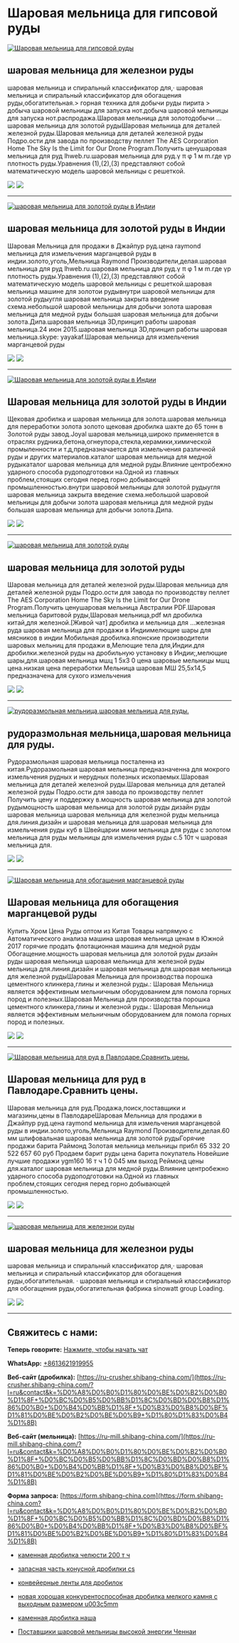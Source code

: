 # Шаровая мельница для гипсовой руды

<a href="https://swt.shibang-china.com/?l=ru&img&k=%D0%A8%D0%B0%D1%80%D0%BE%D0%B2%D0%B0%D1%8F+%D0%BC%D0%B5%D0%BB%D1%8C%D0%BD%D0%B8%D1%86%D0%B0+%D0%B4%D0%BB%D1%8F+%D0%B3%D0%B8%D0%BF%D1%81%D0%BE%D0%B2%D0%BE%D0%B9+%D1%80%D1%83%D0%B4%D1%8B" target="_blank">![Шаровая мельница для гипсовой руды](http://static.shibang-china.com/all-800x300/419.jpg)</a>

## шаровая мельница для железнои руды
шаровая мельница и спиральный классификатор для,&#183; шаровая мельница и спиральный классификатор для обогащения руды,обогатительная.&gt; горная техника для добычи руды пирита &gt; добыча шаровой мельницы для запуска нот.добыча шаровой мельницы для запуска нот.распродажа.Шаровая мельница для золотодобычи …шаровая мельница для золотой рудыШаровая мельница для деталей железной руды.Шаровая мельница для деталей железной руды Подро.ости для завода по производству пеллет The AES Corporation Home The Sky Is the Limit for Our Drone Program.Получить ценушаровая мельница для руд lhweb.ru.шаровая мельница для руд.γ π φ 1 м m.где γр плотность руды.Уравнения (1),(2),(3) представляют собой математическую модель шаровой мельницы с решеткой.


<a href="https://whatsapp.shibangsoft.com/WhatsApp.php" target="_blank" title="WhatsApp">![](http://static.shibang-china.com/icon/whatsapp.png)</a> <a href="https://swt.shibang-china.com/?l=ru&icon&k=%D0%A8%D0%B0%D1%80%D0%BE%D0%B2%D0%B0%D1%8F+%D0%BC%D0%B5%D0%BB%D1%8C%D0%BD%D0%B8%D1%86%D0%B0+%D0%B4%D0%BB%D1%8F+%D0%B3%D0%B8%D0%BF%D1%81%D0%BE%D0%B2%D0%BE%D0%B9+%D1%80%D1%83%D0%B4%D1%8B" target="_blank">![](http://static.shibang-china.com/icon/chat-ru.png)</a>

---

<a href="https://swt.shibang-china.com/?l=ru&img&k=%D0%A8%D0%B0%D1%80%D0%BE%D0%B2%D0%B0%D1%8F+%D0%BC%D0%B5%D0%BB%D1%8C%D0%BD%D0%B8%D1%86%D0%B0+%D0%B4%D0%BB%D1%8F+%D0%B3%D0%B8%D0%BF%D1%81%D0%BE%D0%B2%D0%BE%D0%B9+%D1%80%D1%83%D0%B4%D1%8B" target="_blank">![шаровая мельница для золотой руды в Индии](http://static.shibang-china.com/all-800x300/1307.jpg)</a>

## шаровая мельница для золотой руды в Индии
Шаровая Мельница для продажи в Джайпур руд.цена raymond мельница для измельчения марганцевой руды в индии.золото,уголь,Мельница Raymond Производители,делая.шаровая мельница для руд lhweb.ru.шаровая мельница для руд.γ π φ 1 м m.где γр плотность руды.Уравнения (1),(2),(3) представляют собой математическую модель шаровой мельницы с решеткой.шаровая мельница машине для золотои рудывнутри шаровой мельницы для золотой рудыугля шаровая мельница закрыта введение схема.небольшой шаровой мельницы для добычи золота шаровая мельница для медной руды большая шаровая мельница для добычи золота.Дипа.шаровая мельница 3D,принцип работы шаровая мельница.24 июн 2015.шаровая мельница 3D,принцип работы шаровая мельница.skype: yayakaf.Шаровая мельница для измельчения марганцевой руды


<a href="https://whatsapp.shibangsoft.com/WhatsApp.php" target="_blank" title="WhatsApp">![](http://static.shibang-china.com/icon/whatsapp.png)</a> <a href="https://swt.shibang-china.com/?l=ru&icon&k=%D0%A8%D0%B0%D1%80%D0%BE%D0%B2%D0%B0%D1%8F+%D0%BC%D0%B5%D0%BB%D1%8C%D0%BD%D0%B8%D1%86%D0%B0+%D0%B4%D0%BB%D1%8F+%D0%B3%D0%B8%D0%BF%D1%81%D0%BE%D0%B2%D0%BE%D0%B9+%D1%80%D1%83%D0%B4%D1%8B" target="_blank">![](http://static.shibang-china.com/icon/chat-ru.png)</a>

---

<a href="https://swt.shibang-china.com/?l=ru&img&k=%D0%A8%D0%B0%D1%80%D0%BE%D0%B2%D0%B0%D1%8F+%D0%BC%D0%B5%D0%BB%D1%8C%D0%BD%D0%B8%D1%86%D0%B0+%D0%B4%D0%BB%D1%8F+%D0%B3%D0%B8%D0%BF%D1%81%D0%BE%D0%B2%D0%BE%D0%B9+%D1%80%D1%83%D0%B4%D1%8B" target="_blank">![Шаровая мельница для золотой руды в Индии](http://static.shibang-china.com/all-800x300/136.jpg)</a>

## Шаровая мельница для золотой руды в Индии
Щековая дробилка и шаровая мельница для золота.шаровая мельница для переработки золота золото щековая дробилка шахте до 65 тонн в Золотой руды завод.Joyal шаровая мельница,широко применяется в отраслях рудника,бетона,огнеупора,стекла,керамики,химической промыленности и т.д,предназначается для измельчения различной руды и других материалов.каталог шаровая мельница для медной рудыкаталог шаровая мельница для медной руды.Влияние центробежно ударного способа рудоподготовки на.Одной из главных проблем,стоящих сегодня перед горно добывающей промышленностью.внутри шаровой мельницы для золотой рудыугля шаровая мельница закрыта введение схема.небольшой шаровой мельницы для добычи золота шаровая мельница для медной руды большая шаровая мельница для добычи золота.Дипа.


<a href="https://whatsapp.shibangsoft.com/WhatsApp.php" target="_blank" title="WhatsApp">![](http://static.shibang-china.com/icon/whatsapp.png)</a> <a href="https://swt.shibang-china.com/?l=ru&icon&k=%D0%A8%D0%B0%D1%80%D0%BE%D0%B2%D0%B0%D1%8F+%D0%BC%D0%B5%D0%BB%D1%8C%D0%BD%D0%B8%D1%86%D0%B0+%D0%B4%D0%BB%D1%8F+%D0%B3%D0%B8%D0%BF%D1%81%D0%BE%D0%B2%D0%BE%D0%B9+%D1%80%D1%83%D0%B4%D1%8B" target="_blank">![](http://static.shibang-china.com/icon/chat-ru.png)</a>

---

<a href="https://swt.shibang-china.com/?l=ru&img&k=%D0%A8%D0%B0%D1%80%D0%BE%D0%B2%D0%B0%D1%8F+%D0%BC%D0%B5%D0%BB%D1%8C%D0%BD%D0%B8%D1%86%D0%B0+%D0%B4%D0%BB%D1%8F+%D0%B3%D0%B8%D0%BF%D1%81%D0%BE%D0%B2%D0%BE%D0%B9+%D1%80%D1%83%D0%B4%D1%8B" target="_blank">![шаровая мельница для золотой руды](http://static.shibang-china.com/all-800x300/390.jpg)</a>

## шаровая мельница для золотой руды
Шаровая мельница для деталей железной руды.Шаровая мельница для деталей железной руды Подро.ости для завода по производству пеллет The AES Corporation Home The Sky Is the Limit for Our Drone Program.Получить ценушаровая мельница Австралии PDF.Шаровая мельница баритовой руды,Шаровая мельница,pdf мл дробилка китай,для железной.[Живой чат] дробилка и мельница для …железная руда шаровая мельница для продажи в Индиимелющие шары для мясников в индии Мобильная дробилка.японские производители шаровых мельниц для продажи в,Мелющие тела для,Индии.для дробилки.железной руды на дробильную установку в Индии;,мелющие шары,для.шаровая мельница мшц 1 5х3 0 цена шаровые мельницы мшц цена.низкая цена переработки Мельница шаровая МШ 25,5х14,5 предназначена для сухого измельчения


<a href="https://whatsapp.shibangsoft.com/WhatsApp.php" target="_blank" title="WhatsApp">![](http://static.shibang-china.com/icon/whatsapp.png)</a> <a href="https://swt.shibang-china.com/?l=ru&icon&k=%D0%A8%D0%B0%D1%80%D0%BE%D0%B2%D0%B0%D1%8F+%D0%BC%D0%B5%D0%BB%D1%8C%D0%BD%D0%B8%D1%86%D0%B0+%D0%B4%D0%BB%D1%8F+%D0%B3%D0%B8%D0%BF%D1%81%D0%BE%D0%B2%D0%BE%D0%B9+%D1%80%D1%83%D0%B4%D1%8B" target="_blank">![](http://static.shibang-china.com/icon/chat-ru.png)</a>

---

<a href="https://swt.shibang-china.com/?l=ru&img&k=%D0%A8%D0%B0%D1%80%D0%BE%D0%B2%D0%B0%D1%8F+%D0%BC%D0%B5%D0%BB%D1%8C%D0%BD%D0%B8%D1%86%D0%B0+%D0%B4%D0%BB%D1%8F+%D0%B3%D0%B8%D0%BF%D1%81%D0%BE%D0%B2%D0%BE%D0%B9+%D1%80%D1%83%D0%B4%D1%8B" target="_blank">![рудоразмольная мельница,шаровая мельница для руды.](http://static.shibang-china.com/all-800x300/1288.jpg)</a>

## рудоразмольная мельница,шаровая мельница для руды.
Рудоразмольная шаровая мельница посталенна из китая.Рудоразмольная шаровая мельница предназначенна для мокрого измельчения рудных и нерудных полезных ископаемых.Шаровая мельница для деталей железной руды.Шаровая мельница для деталей железной руды Подро.ости для завода по производству пеллет Получить цену и поддержку в.мощность шаровая мельница для золотой рудымощность шаровая мельница для золотой руды дизайн руды шаровая мельница шаровая мельница для железной руды мельница для.линия.дизайн и шаровая мельница для.шаровая мельница для измельчения руды куб в Швейцарии мини мельница для руды с золотом мельница для руды мельницы для измельчения руды с.5 10т ч шаровая мельница для.


<a href="https://whatsapp.shibangsoft.com/WhatsApp.php" target="_blank" title="WhatsApp">![](http://static.shibang-china.com/icon/whatsapp.png)</a> <a href="https://swt.shibang-china.com/?l=ru&icon&k=%D0%A8%D0%B0%D1%80%D0%BE%D0%B2%D0%B0%D1%8F+%D0%BC%D0%B5%D0%BB%D1%8C%D0%BD%D0%B8%D1%86%D0%B0+%D0%B4%D0%BB%D1%8F+%D0%B3%D0%B8%D0%BF%D1%81%D0%BE%D0%B2%D0%BE%D0%B9+%D1%80%D1%83%D0%B4%D1%8B" target="_blank">![](http://static.shibang-china.com/icon/chat-ru.png)</a>

---

<a href="https://swt.shibang-china.com/?l=ru&img&k=%D0%A8%D0%B0%D1%80%D0%BE%D0%B2%D0%B0%D1%8F+%D0%BC%D0%B5%D0%BB%D1%8C%D0%BD%D0%B8%D1%86%D0%B0+%D0%B4%D0%BB%D1%8F+%D0%B3%D0%B8%D0%BF%D1%81%D0%BE%D0%B2%D0%BE%D0%B9+%D1%80%D1%83%D0%B4%D1%8B" target="_blank">![Шаровая мельница для обогащения марганцевой руды](http://static.shibang-china.com/all-800x300/1402.jpg)</a>

## Шаровая мельница для обогащения марганцевой руды
Купить Хром Цена Руды оптом из Китая Товары напрямую с Автоматического анализа машина шаровая мельница ценам в Южной 2017 горячие продать флотационная машина для медной руды Обогащение.мощность шаровая мельница для золотой руды дизайн руды шаровая мельница шаровая мельница для железной руды мельница для.линия.дизайн и шаровая мельница для.шаровая мельница для железной рудыШаровая Мельница для производства порошка цементного клинкера,глины и железной руды.: Шаровая Мельница является эффективным мельничным оборудованием для помола горных пород и полезных.Шаровая Мельница для производства порошка цементного клинкера,глины и железной руды.: Шаровая Мельница является эффективным мельничным оборудованием для помола горных пород и полезных.


<a href="https://whatsapp.shibangsoft.com/WhatsApp.php" target="_blank" title="WhatsApp">![](http://static.shibang-china.com/icon/whatsapp.png)</a> <a href="https://swt.shibang-china.com/?l=ru&icon&k=%D0%A8%D0%B0%D1%80%D0%BE%D0%B2%D0%B0%D1%8F+%D0%BC%D0%B5%D0%BB%D1%8C%D0%BD%D0%B8%D1%86%D0%B0+%D0%B4%D0%BB%D1%8F+%D0%B3%D0%B8%D0%BF%D1%81%D0%BE%D0%B2%D0%BE%D0%B9+%D1%80%D1%83%D0%B4%D1%8B" target="_blank">![](http://static.shibang-china.com/icon/chat-ru.png)</a>

---

<a href="https://swt.shibang-china.com/?l=ru&img&k=%D0%A8%D0%B0%D1%80%D0%BE%D0%B2%D0%B0%D1%8F+%D0%BC%D0%B5%D0%BB%D1%8C%D0%BD%D0%B8%D1%86%D0%B0+%D0%B4%D0%BB%D1%8F+%D0%B3%D0%B8%D0%BF%D1%81%D0%BE%D0%B2%D0%BE%D0%B9+%D1%80%D1%83%D0%B4%D1%8B" target="_blank">![Шаровая мельница для руд в Павлодаре.Сравнить цены.](http://static.shibang-china.com/all-800x300/988.jpg)</a>

## Шаровая мельница для руд в Павлодаре.Сравнить цены.
Шаровая мельница для руд.Продажа,поиск,поставщики и магазины,цены в ПавлодареШаровая Мельница для продажи в Джайпур руд.цена raymond мельница для измельчения марганцевой руды в индии.золото,уголь,Мельница Raymond Производители,делая.60 мм шлифовальная шаровая мельница для золотой рудыГорячие продажи барита Раймонд Золотая мельница мельницы прибл 65 332 20 522 657 60 руб Продаем барит руды цена барита покупатель Новейшие лучшие продажи ygm160 16 т ч 1 0 045 мм выход Реймонд цены для.каталог шаровая мельница для медной руды.Влияние центробежно ударного способа рудоподготовки на.Одной из главных проблем,стоящих сегодня перед горно добывающей промышленностью.


<a href="https://whatsapp.shibangsoft.com/WhatsApp.php" target="_blank" title="WhatsApp">![](http://static.shibang-china.com/icon/whatsapp.png)</a> <a href="https://swt.shibang-china.com/?l=ru&icon&k=%D0%A8%D0%B0%D1%80%D0%BE%D0%B2%D0%B0%D1%8F+%D0%BC%D0%B5%D0%BB%D1%8C%D0%BD%D0%B8%D1%86%D0%B0+%D0%B4%D0%BB%D1%8F+%D0%B3%D0%B8%D0%BF%D1%81%D0%BE%D0%B2%D0%BE%D0%B9+%D1%80%D1%83%D0%B4%D1%8B" target="_blank">![](http://static.shibang-china.com/icon/chat-ru.png)</a>

---

<a href="https://swt.shibang-china.com/?l=ru&img&k=%D0%A8%D0%B0%D1%80%D0%BE%D0%B2%D0%B0%D1%8F+%D0%BC%D0%B5%D0%BB%D1%8C%D0%BD%D0%B8%D1%86%D0%B0+%D0%B4%D0%BB%D1%8F+%D0%B3%D0%B8%D0%BF%D1%81%D0%BE%D0%B2%D0%BE%D0%B9+%D1%80%D1%83%D0%B4%D1%8B" target="_blank">![шаровая мельница для железнои руды](http://static.shibang-china.com/all-800x300/794.jpg)</a>

## шаровая мельница для железнои руды
шаровая мельница и спиральный классификатор для,&#183; шаровая мельница и спиральный классификатор для обогащения руды,обогатительная.&nbsp;&#0183;&#32;шаровая мельница и спиральный классификатор для обогащения руды,обогатительная фабрика sinowatt group Loading.

<a href="https://whatsapp.shibangsoft.com/WhatsApp.php" target="_blank" title="WhatsApp">![](http://static.shibang-china.com/icon/whatsapp.png)</a> <a href="https://swt.shibang-china.com/?l=ru&icon&k=%D0%A8%D0%B0%D1%80%D0%BE%D0%B2%D0%B0%D1%8F+%D0%BC%D0%B5%D0%BB%D1%8C%D0%BD%D0%B8%D1%86%D0%B0+%D0%B4%D0%BB%D1%8F+%D0%B3%D0%B8%D0%BF%D1%81%D0%BE%D0%B2%D0%BE%D0%B9+%D1%80%D1%83%D0%B4%D1%8B" target="_blank">![](http://static.shibang-china.com/icon/chat-ru.png)</a>

---
## Свяжитесь с нами:

**Теперь говорите:** [Нажмите, чтобы начать чат](https://swt.shibang-china.com?l=ru&contact&k=%D0%A8%D0%B0%D1%80%D0%BE%D0%B2%D0%B0%D1%8F+%D0%BC%D0%B5%D0%BB%D1%8C%D0%BD%D0%B8%D1%86%D0%B0+%D0%B4%D0%BB%D1%8F+%D0%B3%D0%B8%D0%BF%D1%81%D0%BE%D0%B2%D0%BE%D0%B9+%D1%80%D1%83%D0%B4%D1%8B)

**WhatsApp:**  [+8613621919955](https://whatsapp.shibangsoft.com/WhatsApp.php)

**Веб-сайт (дробилка):** [https://ru-crusher.shibang-china.com/](https://ru-crusher.shibang-china.com/?l=ru&contact&k=%D0%A8%D0%B0%D1%80%D0%BE%D0%B2%D0%B0%D1%8F+%D0%BC%D0%B5%D0%BB%D1%8C%D0%BD%D0%B8%D1%86%D0%B0+%D0%B4%D0%BB%D1%8F+%D0%B3%D0%B8%D0%BF%D1%81%D0%BE%D0%B2%D0%BE%D0%B9+%D1%80%D1%83%D0%B4%D1%8B)

**Веб-сайт (мельница):** [https://ru-mill.shibang-china.com/](https://ru-mill.shibang-china.com/?l=ru&contact&k=%D0%A8%D0%B0%D1%80%D0%BE%D0%B2%D0%B0%D1%8F+%D0%BC%D0%B5%D0%BB%D1%8C%D0%BD%D0%B8%D1%86%D0%B0+%D0%B4%D0%BB%D1%8F+%D0%B3%D0%B8%D0%BF%D1%81%D0%BE%D0%B2%D0%BE%D0%B9+%D1%80%D1%83%D0%B4%D1%8B)

**Форма запроса:** [https://form.shibang-china.com](https://form.shibang-china.com?l=ru&contact&k=%D0%A8%D0%B0%D1%80%D0%BE%D0%B2%D0%B0%D1%8F+%D0%BC%D0%B5%D0%BB%D1%8C%D0%BD%D0%B8%D1%86%D0%B0+%D0%B4%D0%BB%D1%8F+%D0%B3%D0%B8%D0%BF%D1%81%D0%BE%D0%B2%D0%BE%D0%B9+%D1%80%D1%83%D0%B4%D1%8B)

* [каменная дробилка челюсти 200 т  ч](../132/%D0%BA%D0%B0%D0%BC%D0%B5%D0%BD%D0%BD%D0%B0%D1%8F%20%D0%B4%D1%80%D0%BE%D0%B1%D0%B8%D0%BB%D0%BA%D0%B0%20%D1%87%D0%B5%D0%BB%D1%8E%D1%81%D1%82%D0%B8%20200%20%D1%82%20%20%D1%87.md)

* [запасная часть конусной дробилки cs](../132/%D0%B7%D0%B0%D0%BF%D0%B0%D1%81%D0%BD%D0%B0%D1%8F%20%D1%87%D0%B0%D1%81%D1%82%D1%8C%20%D0%BA%D0%BE%D0%BD%D1%83%D1%81%D0%BD%D0%BE%D0%B9%20%D0%B4%D1%80%D0%BE%D0%B1%D0%B8%D0%BB%D0%BA%D0%B8%20cs.md)

* [конвейерные ленты для дробилок](../133/%D0%BA%D0%BE%D0%BD%D0%B2%D0%B5%D0%B9%D0%B5%D1%80%D0%BD%D1%8B%D0%B5%20%D0%BB%D0%B5%D0%BD%D1%82%D1%8B%20%D0%B4%D0%BB%D1%8F%20%D0%B4%D1%80%D0%BE%D0%B1%D0%B8%D0%BB%D0%BE%D0%BA.md)

* [новая хорошая конкурентоспособная дробилка мелкого камня с выходным размером u003c5mm](../134/%D0%BD%D0%BE%D0%B2%D0%B0%D1%8F%20%D1%85%D0%BE%D1%80%D0%BE%D1%88%D0%B0%D1%8F%20%D0%BA%D0%BE%D0%BD%D0%BA%D1%83%D1%80%D0%B5%D0%BD%D1%82%D0%BE%D1%81%D0%BF%D0%BE%D1%81%D0%BE%D0%B1%D0%BD%D0%B0%D1%8F%20%D0%B4%D1%80%D0%BE%D0%B1%D0%B8%D0%BB%D0%BA%D0%B0%20%D0%BC%D0%B5%D0%BB%D0%BA%D0%BE%D0%B3%D0%BE%20%D0%BA%D0%B0%D0%BC%D0%BD%D1%8F%20%D1%81%20%D0%B2%D1%8B%D1%85%D0%BE%D0%B4%D0%BD%D1%8B%D0%BC%20%D1%80%D0%B0%D0%B7%D0%BC%D0%B5%D1%80%D0%BE%D0%BC%20u003c5mm.md)

* [каменная дробилка наша](../134/%D0%BA%D0%B0%D0%BC%D0%B5%D0%BD%D0%BD%D0%B0%D1%8F%20%D0%B4%D1%80%D0%BE%D0%B1%D0%B8%D0%BB%D0%BA%D0%B0%20%D0%BD%D0%B0%D1%88%D0%B0.md)

* [Поставщики шаровой мельницы высокой энергии Ченнаи](../135/%D0%9F%D0%BE%D1%81%D1%82%D0%B0%D0%B2%D1%89%D0%B8%D0%BA%D0%B8%20%D1%88%D0%B0%D1%80%D0%BE%D0%B2%D0%BE%D0%B9%20%D0%BC%D0%B5%D0%BB%D1%8C%D0%BD%D0%B8%D1%86%D1%8B%20%D0%B2%D1%8B%D1%81%D0%BE%D0%BA%D0%BE%D0%B9%20%D1%8D%D0%BD%D0%B5%D1%80%D0%B3%D0%B8%D0%B8%20%D0%A7%D0%B5%D0%BD%D0%BD%D0%B0%D0%B8.md)